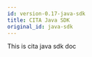 ```yaml
---
id: version-0.17-java-sdk
title: CITA Java SDK
original_id: java-sdk
---
```

This is cita java sdk doc